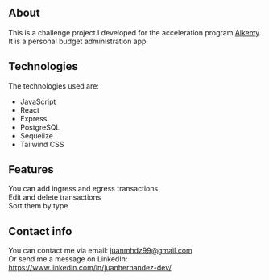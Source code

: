 ## About
This is a challenge project I developed for the acceleration program <a href="https://www.alkemy.org/">Alkemy</a>. It is a personal budget administration app.

## Technologies
The technologies used are:
- JavaScript
- React
- Express
- PostgreSQL
- Sequelize
- Tailwind CSS

## Features 
You can add ingress and egress transactions\
Edit and delete transactions\
Sort them by type

## Contact info
You can contact me via email: juanmhdz99@gmail.com\
Or send me a message on LinkedIn: https://www.linkedin.com/in/juanhernandez-dev/
